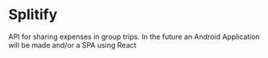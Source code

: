 # Splitify
API for sharing  expenses in group trips. In the future an Android Application will be made and/or a SPA using React
